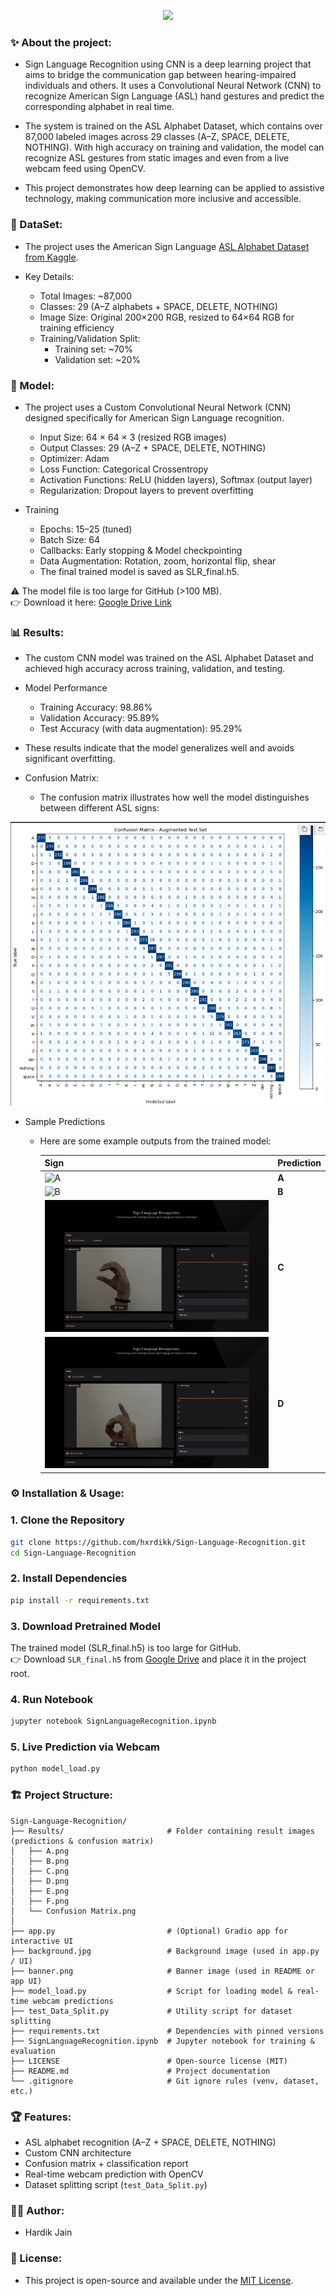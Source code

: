 <!-- ~welcome note -->
<p align="center">
    <img src="https://readme-typing-svg.herokuapp.com/?font=Righteous&size=35&center=true&vCenter=true&width=500&height=70&duration=4000&lines=Hello+there!;Welcome+to+my+Project!" />
</p>

<div style="margin-top:12px;"></div> 

<!-- ~about project -->
<h3 align="left"> ✨ About the project:</h3>

<div style="margin-top:12px;"></div> 

- Sign Language Recognition using CNN is a deep learning project that aims to bridge the communication gap between hearing-impaired individuals and others. It uses a Convolutional Neural Network (CNN) to recognize American Sign Language (ASL) hand gestures and predict the corresponding alphabet in real time.

- The system is trained on the ASL Alphabet Dataset, which contains over 87,000 labeled images across 29 classes (A–Z, SPACE, DELETE, NOTHING).
With high accuracy on training and validation, the model can recognize ASL gestures from static images and even from a live webcam feed using OpenCV.

- This project demonstrates how deep learning can be applied to assistive technology, making communication more inclusive and accessible.

<!-- ~dataset -->
<h3 align="left"> 📂 DataSet:</h3>

- The project uses the American Sign Language [ASL Alphabet Dataset from Kaggle](https://www.kaggle.com/datasets/grassknoted/asl-alphabet).

- Key Details:

  - Total Images: ~87,000  
  - Classes: 29 (A–Z alphabets + SPACE, DELETE, NOTHING)  
  - Image Size: Original 200×200 RGB, resized to 64×64 RGB for training efficiency  
  - Training/Validation Split:  
    - Training set: ~70%  
    - Validation set: ~20%  

<!-- ~model -->
<h3 align="left"> 🧠 Model:</h3>

- The project uses a Custom Convolutional Neural Network (CNN) designed specifically for American Sign Language recognition.
  
    - Input Size: 64 × 64 × 3 (resized RGB images)
    - Output Classes: 29 (A–Z + SPACE, DELETE, NOTHING)
    - Optimizer: Adam
    - Loss Function: Categorical Crossentropy
    - Activation Functions: ReLU (hidden layers), Softmax (output layer)
    - Regularization: Dropout layers to prevent overfitting

- Training
  
    - Epochs: 15–25 (tuned)
    - Batch Size: 64
    - Callbacks: Early stopping & Model checkpointing
    - Data Augmentation: Rotation, zoom, horizontal flip, shear
    - The final trained model is saved as SLR_final.h5.

⚠️ The model file is too large for GitHub (>100 MB).  
👉 Download it here: [Google Drive Link](https://drive.google.com/drive/folders/1rzfvnuyjBEmngFbhcIPVcTDhJ1RDGN7A?usp=drive_link)

<!-- ~result -->
<h3 align="left"> 📊 Results:</h3>

- The custom CNN model was trained on the ASL Alphabet Dataset and achieved high accuracy across training, validation, and testing.

- Model Performance
  
    - Training Accuracy: 98.86%
    - Validation Accuracy: 95.89%
    - Test Accuracy (with data augmentation): 95.29%
  
- These results indicate that the model generalizes well and avoids significant overfitting.

- Confusion Matrix:
  
    - The confusion matrix illustrates how well the model distinguishes between different ASL signs:

 ![Confusion Matrix](Results/Confusion%20Matrix.png)

- Sample Predictions

    - Here are some example outputs from the trained model:

        | Sign | Prediction |
        |------|------------|
        | ![A](Results/A.png) | **A** |
        | ![B](Results/B.png) | **B** |
        | ![C](Results/C.png) | **C** |
        | ![D](Results/D.png) | **D** |

<!-- ~installation & usage -->
<h3 align="left"> ⚙️ Installation & Usage:</h3>

### 1. Clone the Repository
```bash
git clone https://github.com/hxrdikk/Sign-Language-Recognition.git
cd Sign-Language-Recognition
```

### 2. Install Dependencies
```bash
pip install -r requirements.txt
```

### 3. Download Pretrained Model
The trained model (SLR_final.h5) is too large for GitHub.  
👉 Download `SLR_final.h5` from [Google Drive](https://drive.google.com/drive/folders/1rzfvnuyjBEmngFbhcIPVcTDhJ1RDGN7A?usp=drive_link) and place it in the project root.

### 4. Run Notebook
```bash
jupyter notebook SignLanguageRecognition.ipynb
```

### 5. Live Prediction via Webcam
```bash
python model_load.py
```

<!-- ~project structure -->
<h3 align="left"> 🏗 Project Structure:</h3>

```
Sign-Language-Recognition/
├── Results/                       # Folder containing result images (predictions & confusion matrix)
│   ├── A.png
│   ├── B.png
│   ├── C.png
│   ├── D.png
│   ├── E.png
│   ├── F.png
│   └── Confusion Matrix.png
│
├── app.py                         # (Optional) Gradio app for interactive UI
├── background.jpg                 # Background image (used in app.py / UI)
├── banner.png                     # Banner image (used in README or app UI)
├── model_load.py                  # Script for loading model & real-time webcam predictions
├── test_Data_Split.py             # Utility script for dataset splitting
├── requirements.txt               # Dependencies with pinned versions
├── SignLanguageRecognition.ipynb  # Jupyter notebook for training & evaluation
├── LICENSE                        # Open-source license (MIT)
├── README.md                      # Project documentation
└── .gitignore                     # Git ignore rules (venv, dataset, etc.)

```

<!-- ~features -->
<h3 align="left"> 🏆 Features:</h3>

- ASL alphabet recognition (A–Z + SPACE, DELETE, NOTHING)  
- Custom CNN architecture  
- Confusion matrix + classification report  
- Real-time webcam prediction with OpenCV  
- Dataset splitting script (`test_Data_Split.py`)  

<!-- ~author -->
<h3 align="left"> 👨‍💻 Author:</h3>

- Hardik Jain

<!-- ~license -->
<h3 align="left"> 📜 License:</h3>

- This project is open-source and available under the [MIT License](LICENSE).
